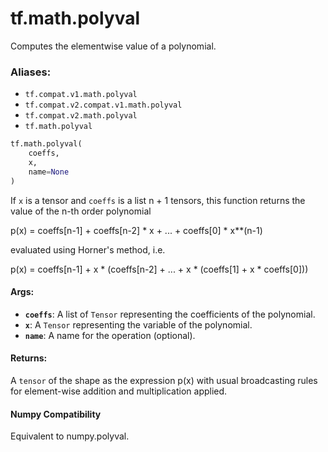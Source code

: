 <div itemscope itemtype="http://developers.google.com/ReferenceObject">
<meta itemprop="name" content="tf.math.polyval" />
<meta itemprop="path" content="Stable" />
</div>

# tf.math.polyval

Computes the elementwise value of a polynomial.

### Aliases:

* `tf.compat.v1.math.polyval`
* `tf.compat.v2.compat.v1.math.polyval`
* `tf.compat.v2.math.polyval`
* `tf.math.polyval`

``` python
tf.math.polyval(
    coeffs,
    x,
    name=None
)
```

<!-- Placeholder for "Used in" -->

If `x` is a tensor and `coeffs` is a list n + 1 tensors, this function returns
the value of the n-th order polynomial

   p(x) = coeffs[n-1] + coeffs[n-2] * x + ...  + coeffs[0] * x**(n-1)

evaluated using Horner's method, i.e.

   p(x) = coeffs[n-1] + x * (coeffs[n-2] + ... + x * (coeffs[1] +
          x * coeffs[0]))

#### Args:


* <b>`coeffs`</b>: A list of `Tensor` representing the coefficients of the polynomial.
* <b>`x`</b>: A `Tensor` representing the variable of the polynomial.
* <b>`name`</b>: A name for the operation (optional).


#### Returns:

A `tensor` of the shape as the expression p(x) with usual broadcasting rules
for element-wise addition and multiplication applied.




#### Numpy Compatibility
Equivalent to numpy.polyval.

